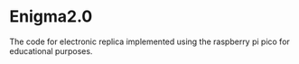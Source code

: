 # Enigma2.0
The code for electronic replica implemented using the raspberry pi pico for educational purposes.
